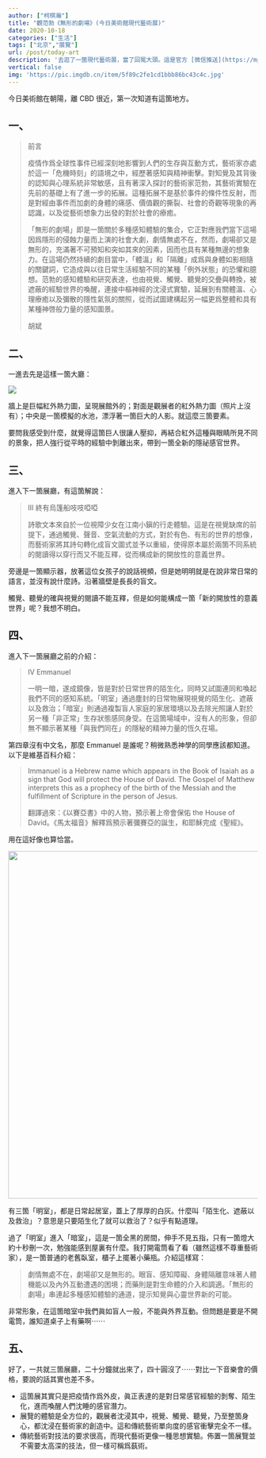 ```yaml
---
author: ["柯棋瀚"]
title: "觀范勃《無形的劇場》(今日美術館現代藝術展)"
date: 2020-10-18
categories: ["生活"]
tags: ["北京","展覽"]
url: /post/today-art
description: '去逛了一箇現代藝術展，當了回冤大頭。這是官方 [微信推送](https://mp.weixin.qq.com/s/oL42GRfnmRDXrP27vbyVQg)。'
vertical: false
img: 'https://pic.imgdb.cn/item/5f89c2fe1cd1bbb86bc43c4c.jpg'
---
```


今日美術館在朝陽，離 CBD 很近，第一次知道有這箇地方。

## 一、

> 前言
>
> 疫情作爲全球性事件已經深刻地影響到人們的生存與互動方式，藝術家亦處於這一「危機時刻」的語境之中，經歷著感知與精神衝擊。對知覺及其背後的認知與心理系統非常敏感，且有著深入探討的藝術家范勃，其藝術實驗在先前的基礎上有了進一步的拓展。這種拓展不是基於事件的條件性反射，而是對經由事件而加劇的身體的痛感、價值觀的撕裂、社會的奇觀等現象的再認識，以及從藝術想象力出發的對於社會的療癒。
>
> 「無形的劇場」即是一箇關於多種感知體驗的集合，它正對應我們當下這場因爲隱形的侵蝕力量而上演的社會大劇，劇情無處不在，然而，劇場卻又是無形的，充滿著不可預知和突如其來的因素，因而也具有某種無邊的想象力。在這場仍然持續的劇目當中，「體溫」和「隔離」成爲與身體如影相隨的關鍵詞，它造成與以往日常生活經驗不同的某種「例外狀態」的恐懼和臆想。范勃的感知體驗和研究表達，也由視覺、觸覺、聽覺的交疊與轉換，被遮蔽的經驗世界的喚醒，連接中樞神經的沈浸式實驗，延展到有關體溫、心理療癒以及彌散的隱性氣氛的關照，從而試圖建構起另一幅更爲整體和具有某種神啓般力量的感知圖景。
>
> 胡斌

## 二、

一進去先是這樣一箇大廳：

<img src="https://pic.imgdb.cn/item/5f8992081cd1bbb86bab37ee.jpg">

牆上是巨幅紅外熱力圖，呈現展館外的；對面是觀展者的紅外熱力圖（照片上沒有）；中央是一箇模擬的水池，漂浮著一箇巨大的人影。就這麼三箇要素。

要問我感受到什麼，就覺得這箇巨人很讓人壓抑，再結合紅外這種與眼睛所見不同的景象，把人強行從平時的經驗中剝離出來，帶到一箇全新的隱祕感官世界。

## 三、

進入下一箇展廳，有這箇解說：

> III 終有烏篷船吱吱啞啞
>
> 詩歌文本來自於一位視障少女在江南小鎭的行走體驗。這是在視覺缺席的前提下，通過觸覺、聲音、空氣流動的方式，對於有色、有形的世界的想像，而藝術家將其詩句轉化成盲文圖式並予以重組，使得原本屬於兩箇不同系統的閱讀得以穿行而又不能互釋，從而構成新的開放性的意義世界。

旁邊是一箇顯示器，放著這位女孩子的說話視頻，但是她明明就是在說非常日常的語言，並沒有說什麼詩。沿著牆壁是長長的盲文。

觸覺、聽覺的確與視覺的閱讀不能互釋，但是如何能構成一箇「新的開放性的意義世界」呢？我想不明白。

## 四、

進入下一箇展廳之前的介紹：

> IV Emmanuel
>
> 一明一暗，遂成鏡像，皆是對於日常世界的陌生化，同時又試圖連同和喚起我們不同的感知系統。「明室」通過塵封的日常物展現視覺的陌生化、遮蔽以及救治；「暗室」則通過複製盲人家庭的家居環境以及去除光照讓人對於另一種「非正常」生存狀態感同身受。在這箇場域中，沒有人的形象，但卻無不顯示著某種「與我們同在」的隱秘的精神力量的恆久在場。

第四章沒有中文名，那麼 Emmanuel 是誰呢？稍微熟悉神學的同學應該都知道。以下是維基百科介紹：

> Immanuel is a Hebrew name which appears in the Book of Isaiah as a sign that God will protect the House of David. The Gospel of Matthew interprets this as a prophecy of the birth of the Messiah and the fulfillment of Scripture in the person of Jesus.
>
> 翻譯過來：《以賽亞書》中的人物，預示著上帝會保佑 the House of David。《馬太福音》解釋爲預示著彌賽亞的誕生，和耶穌完成《聖經》。

用在這好像也算恰當。

<img src="https://pic.imgdb.cn/item/5f8992081cd1bbb86bab37f0.jpg" width="700">

有三箇「明室」，都是日常起居室，蓋上了厚厚的白灰。什麼叫「陌生化、遮蔽以及救治」？意思是只要陌生化了就可以救治了？似乎有點道理。

過了「明室」進入「暗室」，這是一箇全黑的房間，伸手不見五指，只有一箇燈大約十秒刪一次，勉強能感到屋裏有什麼。我打開電筒看了看（雖然這樣不尊重藝術家），是一箇普通的老舊臥室，櫃子上擺著小藥瓶。介紹這樣寫：

> 劇情無處不在，劇場卻又是無形的。眼盲、感知障礙、身體隔離意味著人體機能以及內外互動遭遇的困境；而藥則是對生命體的介入和調適。「無形的劇場」串連起多種感知體驗的通道，提示知覺與心靈世界新的可能。

非常形象，在這箇暗室中我們眞如盲人一般，不能與外界互動。但問題是要是不開電筒，誰知道桌子上有藥啊⋯⋯

## 五、

好了，一共就三箇展廳，二十分鐘就出來了，四十圓沒了⋯⋯對比一下音樂會的價格，要說的話其實也差不多。

- 這箇展其實只是把疫情作爲外皮，眞正表達的是對日常感官經驗的剝奪、陌生化，進而喚醒人們沈睡的感官潛力。
- 展覽的體驗是全方位的，觀展者沈浸其中，視覺、觸覺、聽覺，乃至整箇身心，都沈浸在藝術家的創造中。這和傳統藝術單向度的感官衝擊完全不一樣。
- 傳統藝術對技法的要求很高，而現代藝術更像一種思想實驗。佈置一箇展覽並不需要太高深的技法，但一樣可稱爲蓺術。

